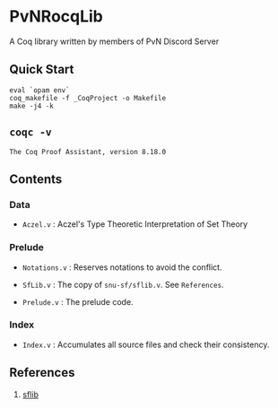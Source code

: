 # PvNRocqLib

A Coq library written by members of PvN Discord Server

## Quick Start

```
eval `opam env`
coq_makefile -f _CoqProject -o Makefile
make -j4 -k
```

## `coqc -v`

```
The Coq Proof Assistant, version 8.18.0
```

## Contents

### Data

- `Aczel.v` : Aczel's Type Theoretic Interpretation of Set Theory

### Prelude

- `Notations.v` : Reserves notations to avoid the conflict.

- `SfLib.v` : The copy of `snu-sf/sflib.v`. See `References`.

- `Prelude.v` : The prelude code.

### Index

- `Index.v` : Accumulates all source files and check their consistency.

## References

1. [sflib](https://github.com/snu-sf/sflib)
